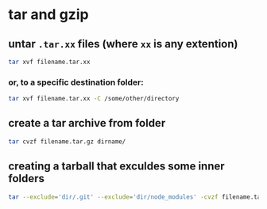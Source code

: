 # tar and gzip

## untar ```.tar.xx``` files (where ```xx``` is any extention)

```bash
tar xvf filename.tar.xx
```

### or, to a specific destination folder:

```bash
tar xvf filename.tar.xx -C /some/other/directory
```


## create a tar archive from folder

```bash
tar cvzf filename.tar.gz dirname/
```

## creating a tarball that exculdes some inner folders

```bash
tar --exclude='dir/.git' --exclude='dir/node_modules' -cvzf filename.tar.gz dir/
```
